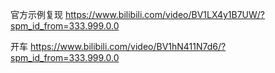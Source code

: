 
官方示例复现
https://www.bilibili.com/video/BV1LX4y1B7UW/?spm_id_from=333.999.0.0

开车
https://www.bilibili.com/video/BV1hN411N7d6/?spm_id_from=333.999.0.0